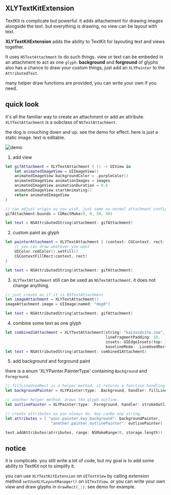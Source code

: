 ## XLYTextKitExtension

TextKit is complicate but powerful. it adds attachement for drawing images alongside the text. 
but everything is drawing, no view can be layout with text.

**XLYTextKitExtension** adds the ability to TextKit for layouting text and views together. 

It uses `NSTextAttachment` to do such things. view or text can be embeded in an attachment to act as one `glyph`.
**background** and **forground** of glyphs also has a chance to draw your custom things, just add an `XLYPainter` to the `AttributedText`.

many helper draw functions are provided, you can write your own if you need.

## quick look

it's all the familiar way to create an attachment or add an attribute. `XLYTextAttachment` is a subclass of `NSTextAttachment`.

the dog is crouching down and up. see the demo for effect. here is just a static image. text is editable.

![demo](demo.png)

1. add view

```swift
let gifAttachment = XLYTextAttachment { () -> UIView in
    let animatedImageView = UIImageView()
    animatedImageView.backgroundColor = .purpleColor()
    animatedImageView.animationImages = images
    animatedImageView.animationDuration = 0.6
    animatedImageView.startAnimating()
    return animatedImageView
}

// can adjust origin as you wish, just same as normal attachment config
gifAttachment.bounds = CGRectMake(0, 0, 50, 50)

let text = NSAttributedString(attachment: gifAttachment)
```

2. custom paint as glyph
```swift
let painterAttachment = XLYTextAttachment { (context: CGContext, rect: CGRect) in
	// you can draw whatever you want
    UIColor.redColor().setFill()
    CGContextFillRect(context, rect) 
}

let text = NSAttributedString(attachment: gifAttachment)
```

3. `XLYTextAttachment` still can be used as `NSTextAttachment`. it does not change anything.
```swift
// just create as if it is NSTextAttachment
let imageAttachment = XLYTextAttachment()
imageAttachment.image = UIImage(named: "dog0")

let text = NSAttributedString(attachment: gifAttachment)
```

4. combine some text as one glyph
```swift
let combined1Attachment = XLYTextAttachment(string: "kaizei@site.com",
                                            lineFragmentPadding: 10,
                                            insets: UIEdgeInsets(top: 10, left: 10, bottom: 10, right: 10),
                                            baselineMode: .LineUsedRectBottom(diff: 0))
let text = NSAttributedString(attachment: combined1Attachment)
```

5. add background and forground paint

there is a enum 'XLYPainter.PainterType' containing `Background` and `Foreground`.

```swift
// fillLineUsedRect is a helper method, it returns a function handling how to draw.
let backgroundPainter = XLYPainter(type: .Background, handler: fillLineUsedRect(UIColor.purpleColor(), cornerFactor: 0.5))

// another helper method. draws the glyph outline.
let outlinePainter = XLYPainter(type: .Foreground, handler: strokeOutline(UIColor.redColor(), lineDashLengths:[2, 2]))

// create attributes as you always do. key canbe any string.
let attributes = [ "your.painter.key.background": backgroundPainter,
					"another.painter.outlinePainter": outlinePainter]

text.addAttributes(atrributes, range: NSMakeRange(0, storage.length))
```

## notice

it is complicate. you still write a lot of code, but my goal is to add some ability to TextKit not to simplify it.

you can use `XLYTextKitExtension` on `UITextView` by calling extension method `setUseXLYLayoutManager()` on `UITextView`. or you can write your own view and draw glyphs in `drawRect(_:)`. see demo for example.

